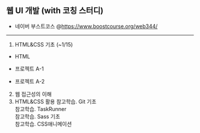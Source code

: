 ## 웹 UI 개발 (with 코칭 스터디)

- 네이버 부스트코스 @https://www.boostcourse.org/web344/

----
1. HTML&CSS 기초 (~1/15)
 - HTML
 
 
 - 프로젝트 A-1
 - 프로젝트 A-2
2. 웹 접근성의 이해
3. HTML&CSS 활용
참고학습. Git 기초 <br>
참고학습. TaskRunner <br>
참고학습. Sass 기초 <br>
참고학습. CSS애니메이션 <br>

